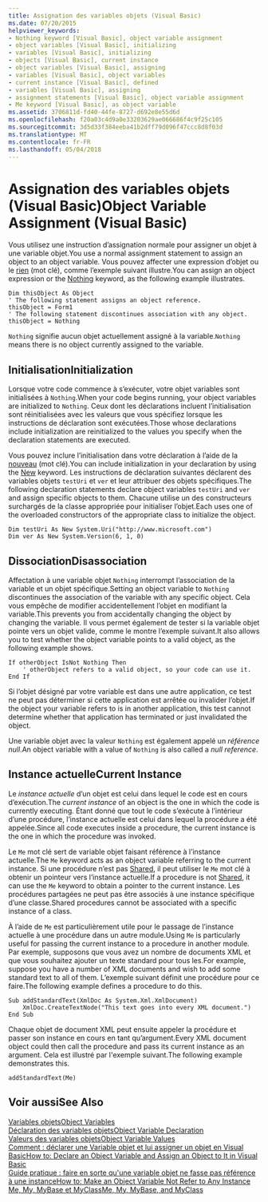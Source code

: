 ```yaml
---
title: Assignation des variables objets (Visual Basic)
ms.date: 07/20/2015
helpviewer_keywords:
- Nothing keyword [Visual Basic], object variable assignment
- object variables [Visual Basic], initializing
- variables [Visual Basic], initializing
- objects [Visual Basic], current instance
- object variables [Visual Basic], assigning
- variables [Visual Basic], object variables
- current instance [Visual Basic], defined
- variables [Visual Basic], assigning
- assignment statements [Visual Basic], object variable assignment
- Me keyword [Visual Basic], as object variable
ms.assetid: 3706811d-fd40-44fe-8727-d692e8e55d6d
ms.openlocfilehash: f20a03c4d9a0e33203629ae066686f4c9f25c105
ms.sourcegitcommit: 3d5d33f384eeba41b2dff79d096f47ccc8d8f03d
ms.translationtype: MT
ms.contentlocale: fr-FR
ms.lasthandoff: 05/04/2018
---
```

# <a name="object-variable-assignment-visual-basic"></a><span data-ttu-id="c0241-102">Assignation des variables objets (Visual Basic)</span><span class="sxs-lookup"><span data-stu-id="c0241-102">Object Variable Assignment (Visual Basic)</span></span>
<span data-ttu-id="c0241-103">Vous utilisez une instruction d’assignation normale pour assigner un objet à une variable objet.</span><span class="sxs-lookup"><span data-stu-id="c0241-103">You use a normal assignment statement to assign an object to an object variable.</span></span> <span data-ttu-id="c0241-104">Vous pouvez affecter une expression d’objet ou le [rien](../../../../visual-basic/language-reference/nothing.md) (mot clé), comme l’exemple suivant illustre.</span><span class="sxs-lookup"><span data-stu-id="c0241-104">You can assign an object expression or the [Nothing](../../../../visual-basic/language-reference/nothing.md) keyword, as the following example illustrates.</span></span>  
  
```  
Dim thisObject As Object  
' The following statement assigns an object reference.  
thisObject = Form1  
' The following statement discontinues association with any object.  
thisObject = Nothing  
```  
  
 <span data-ttu-id="c0241-105">`Nothing` signifie aucun objet actuellement assigné à la variable.</span><span class="sxs-lookup"><span data-stu-id="c0241-105">`Nothing` means there is no object currently assigned to the variable.</span></span>  
  
## <a name="initialization"></a><span data-ttu-id="c0241-106">Initialisation</span><span class="sxs-lookup"><span data-stu-id="c0241-106">Initialization</span></span>  
 <span data-ttu-id="c0241-107">Lorsque votre code commence à s’exécuter, votre objet variables sont initialisées à `Nothing`.</span><span class="sxs-lookup"><span data-stu-id="c0241-107">When your code begins running, your object variables are initialized to `Nothing`.</span></span> <span data-ttu-id="c0241-108">Ceux dont les déclarations incluent l’initialisation sont réinitialisées avec les valeurs que vous spécifiez lorsque les instructions de déclaration sont exécutées.</span><span class="sxs-lookup"><span data-stu-id="c0241-108">Those whose declarations include initialization are reinitialized to the values you specify when the declaration statements are executed.</span></span>  
  
 <span data-ttu-id="c0241-109">Vous pouvez inclure l’initialisation dans votre déclaration à l’aide de la [nouveau](../../../../visual-basic/language-reference/operators/new-operator.md) (mot clé).</span><span class="sxs-lookup"><span data-stu-id="c0241-109">You can include initialization in your declaration by using the [New](../../../../visual-basic/language-reference/operators/new-operator.md) keyword.</span></span> <span data-ttu-id="c0241-110">Les instructions de déclaration suivantes déclarent des variables objets `testUri` et `ver` et leur attribuer des objets spécifiques.</span><span class="sxs-lookup"><span data-stu-id="c0241-110">The following declaration statements declare object variables `testUri` and `ver` and assign specific objects to them.</span></span> <span data-ttu-id="c0241-111">Chacune utilise un des constructeurs surchargés de la classe appropriée pour initialiser l’objet.</span><span class="sxs-lookup"><span data-stu-id="c0241-111">Each uses one of the overloaded constructors of the appropriate class to initialize the object.</span></span>  
  
```  
Dim testUri As New System.Uri("http://www.microsoft.com")  
Dim ver As New System.Version(6, 1, 0)  
```  
  
## <a name="disassociation"></a><span data-ttu-id="c0241-112">Dissociation</span><span class="sxs-lookup"><span data-stu-id="c0241-112">Disassociation</span></span>  
 <span data-ttu-id="c0241-113">Affectation à une variable objet `Nothing` interrompt l’association de la variable et un objet spécifique.</span><span class="sxs-lookup"><span data-stu-id="c0241-113">Setting an object variable to `Nothing` discontinues the association of the variable with any specific object.</span></span> <span data-ttu-id="c0241-114">Cela vous empêche de modifier accidentellement l’objet en modifiant la variable.</span><span class="sxs-lookup"><span data-stu-id="c0241-114">This prevents you from accidentally changing the object by changing the variable.</span></span> <span data-ttu-id="c0241-115">Il vous permet également de tester si la variable objet pointe vers un objet valide, comme le montre l’exemple suivant.</span><span class="sxs-lookup"><span data-stu-id="c0241-115">It also allows you to test whether the object variable points to a valid object, as the following example shows.</span></span>  
  
```  
If otherObject IsNot Nothing Then  
    ' otherObject refers to a valid object, so your code can use it.  
End If  
```  
  
 <span data-ttu-id="c0241-116">Si l’objet désigné par votre variable est dans une autre application, ce test ne peut pas déterminer si cette application est arrêtée ou invalider l’objet.</span><span class="sxs-lookup"><span data-stu-id="c0241-116">If the object your variable refers to is in another application, this test cannot determine whether that application has terminated or just invalidated the object.</span></span>  
  
 <span data-ttu-id="c0241-117">Une variable objet avec la valeur `Nothing` est également appelé un *référence null*.</span><span class="sxs-lookup"><span data-stu-id="c0241-117">An object variable with a value of `Nothing` is also called a *null reference*.</span></span>  
  
## <a name="current-instance"></a><span data-ttu-id="c0241-118">Instance actuelle</span><span class="sxs-lookup"><span data-stu-id="c0241-118">Current Instance</span></span>  
 <span data-ttu-id="c0241-119">Le *instance actuelle* d’un objet est celui dans lequel le code est en cours d’exécution.</span><span class="sxs-lookup"><span data-stu-id="c0241-119">The *current instance* of an object is the one in which the code is currently executing.</span></span> <span data-ttu-id="c0241-120">Étant donné que tout le code s’exécute à l’intérieur d’une procédure, l’instance actuelle est celui dans lequel la procédure a été appelée.</span><span class="sxs-lookup"><span data-stu-id="c0241-120">Since all code executes inside a procedure, the current instance is the one in which the procedure was invoked.</span></span>  
  
 <span data-ttu-id="c0241-121">Le `Me` mot clé sert de variable objet faisant référence à l’instance actuelle.</span><span class="sxs-lookup"><span data-stu-id="c0241-121">The `Me` keyword acts as an object variable referring to the current instance.</span></span> <span data-ttu-id="c0241-122">Si une procédure n’est pas [Shared](../../../../visual-basic/language-reference/modifiers/shared.md), il peut utiliser le `Me` mot clé à obtenir un pointeur vers l’instance actuelle.</span><span class="sxs-lookup"><span data-stu-id="c0241-122">If a procedure is not [Shared](../../../../visual-basic/language-reference/modifiers/shared.md), it can use the `Me` keyword to obtain a pointer to the current instance.</span></span> <span data-ttu-id="c0241-123">Les procédures partagées ne peut pas être associés à une instance spécifique d’une classe.</span><span class="sxs-lookup"><span data-stu-id="c0241-123">Shared procedures cannot be associated with a specific instance of a class.</span></span>  
  
 <span data-ttu-id="c0241-124">À l’aide de `Me` est particulièrement utile pour le passage de l’instance actuelle à une procédure dans un autre module.</span><span class="sxs-lookup"><span data-stu-id="c0241-124">Using `Me` is particularly useful for passing the current instance to a procedure in another module.</span></span> <span data-ttu-id="c0241-125">Par exemple, supposons que vous avez un nombre de documents XML et que vous souhaitez ajouter un texte standard pour tous les.</span><span class="sxs-lookup"><span data-stu-id="c0241-125">For example, suppose you have a number of XML documents and wish to add some standard text to all of them.</span></span> <span data-ttu-id="c0241-126">L’exemple suivant définit une procédure pour ce faire.</span><span class="sxs-lookup"><span data-stu-id="c0241-126">The following example defines a procedure to do this.</span></span>  
  
```  
Sub addStandardText(XmlDoc As System.Xml.XmlDocument)  
    XmlDoc.CreateTextNode("This text goes into every XML document.")  
End Sub  
```  
  
 <span data-ttu-id="c0241-127">Chaque objet de document XML peut ensuite appeler la procédure et passer son instance en cours en tant qu’argument.</span><span class="sxs-lookup"><span data-stu-id="c0241-127">Every XML document object could then call the procedure and pass its current instance as an argument.</span></span> <span data-ttu-id="c0241-128">Cela est illustré par l'exemple suivant.</span><span class="sxs-lookup"><span data-stu-id="c0241-128">The following example demonstrates this.</span></span>  
  
```  
addStandardText(Me)  
```  
  
## <a name="see-also"></a><span data-ttu-id="c0241-129">Voir aussi</span><span class="sxs-lookup"><span data-stu-id="c0241-129">See Also</span></span>  
 [<span data-ttu-id="c0241-130">Variables objets</span><span class="sxs-lookup"><span data-stu-id="c0241-130">Object Variables</span></span>](../../../../visual-basic/programming-guide/language-features/variables/object-variables.md)  
 [<span data-ttu-id="c0241-131">Déclaration des variables objets</span><span class="sxs-lookup"><span data-stu-id="c0241-131">Object Variable Declaration</span></span>](../../../../visual-basic/programming-guide/language-features/variables/object-variable-declaration.md)  
 [<span data-ttu-id="c0241-132">Valeurs des variables objets</span><span class="sxs-lookup"><span data-stu-id="c0241-132">Object Variable Values</span></span>](../../../../visual-basic/programming-guide/language-features/variables/object-variable-values.md)  
 [<span data-ttu-id="c0241-133">Comment : déclarer une Variable objet et lui assigner un objet en Visual Basic</span><span class="sxs-lookup"><span data-stu-id="c0241-133">How to: Declare an Object Variable and Assign an Object to It in Visual Basic</span></span>](../../../../visual-basic/programming-guide/language-features/variables/how-to-declare-an-object-variable-and-assign-an-object-to-it.md)  
 [<span data-ttu-id="c0241-134">Guide pratique : faire en sorte qu'une variable objet ne fasse pas référence à une instance</span><span class="sxs-lookup"><span data-stu-id="c0241-134">How to: Make an Object Variable Not Refer to Any Instance</span></span>](../../../../visual-basic/programming-guide/language-features/variables/how-to-make-an-object-variable-not-refer-to-any-instance.md)  
 [<span data-ttu-id="c0241-135">Me, My, MyBase et MyClass</span><span class="sxs-lookup"><span data-stu-id="c0241-135">Me, My, MyBase, and MyClass</span></span>](../../../../visual-basic/programming-guide/program-structure/me-my-mybase-and-myclass.md)
